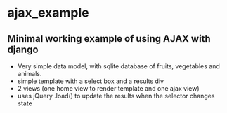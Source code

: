 ajax_example
============


## Minimal working example of using AJAX with django

* Very simple data model, with sqlite database of fruits, vegetables and animals.
* simple template with a select box and a results div
* 2 views (one home view to render template and one ajax view)
* uses jQuery .load() to update the results when the selector changes state
